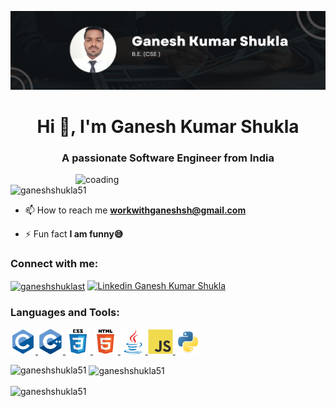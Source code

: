 ![logo](https://github.com/Ganeshshukla51/Ganeshshukla51/blob/main/github%20banner.png.png)
<h1 align="center">Hi 👋, I'm Ganesh Kumar Shukla</h1>
<h3 align="center">A passionate Software Engineer from India</h3>

<img align="right" alt="coading" width="400" src="https://user-images.githubusercontent.com/55389276/140866485-8fb1c876-9a8f-4d6a-98dc-08c4981eaf70.gif">
<p align="left"> <img src="https://komarev.com/ghpvc/?username=ganeshshukla51&label=Profile%20views&color=0e75b6&style=flat" alt="ganeshshukla51" /> </p>

- 📫 How to reach me **workwithganeshsh@gmail.com**

- ⚡ Fun fact **I am funny😅**

<h3 align="left">Connect with me:</h3>
<p align="left">
<a href="https://twitter.com/ganeshshuklast" target="blank"><img align="center" src="https://raw.githubusercontent.com/rahuldkjain/github-profile-readme-generator/master/src/images/icons/Social/twitter.svg" alt="ganeshshuklast" height="30" width="40" /></a>
<a href="https://www.linkedin.com/in/ganeshkumarshukla" target="_blank">
  <img src="https://img.shields.io/badge/LinkedIn-0077B5?style=for-the-badge&logo=linkedin&logoColor=white" alt="Linkedin Ganesh Kumar Shukla"/>
 </a>
</p>

<h3 align="left">Languages and Tools:</h3>
<p align="left"> <a href="https://www.cprogramming.com/" target="_blank" rel="noreferrer"> <img src="https://raw.githubusercontent.com/devicons/devicon/master/icons/c/c-original.svg" alt="c" width="40" height="40"/> </a> <a href="https://www.w3schools.com/cpp/" target="_blank" rel="noreferrer"> <img src="https://raw.githubusercontent.com/devicons/devicon/master/icons/cplusplus/cplusplus-original.svg" alt="cplusplus" width="40" height="40"/> </a> <a href="https://www.w3schools.com/css/" target="_blank" rel="noreferrer"> <img src="https://raw.githubusercontent.com/devicons/devicon/master/icons/css3/css3-original-wordmark.svg" alt="css3" width="40" height="40"/> </a> <a href="https://www.w3.org/html/" target="_blank" rel="noreferrer"> <img src="https://raw.githubusercontent.com/devicons/devicon/master/icons/html5/html5-original-wordmark.svg" alt="html5" width="40" height="40"/> </a> <a href="https://www.java.com" target="_blank" rel="noreferrer"> <img src="https://raw.githubusercontent.com/devicons/devicon/master/icons/java/java-original.svg" alt="java" width="40" height="40"/> </a> <a href="https://developer.mozilla.org/en-US/docs/Web/JavaScript" target="_blank" rel="noreferrer"> <img src="https://raw.githubusercontent.com/devicons/devicon/master/icons/javascript/javascript-original.svg" alt="javascript" width="40" height="40"/> </a> <a href="https://www.python.org" target="_blank" rel="noreferrer"> <img src="https://raw.githubusercontent.com/devicons/devicon/master/icons/python/python-original.svg" alt="python" width="40" height="40"/> </a> </p>

<p><img align="left" src="https://github-readme-stats.vercel.app/api/top-langs?username=ganeshshukla51&show_icons=true&locale=en&layout=compact" alt="ganeshshukla51" /></p>

<p>&nbsp;<img align="center" src="https://github-readme-stats.vercel.app/api?username=ganeshshukla51&show_icons=true&locale=en" alt="ganeshshukla51" /></p>

<p><img align="center" src="https://github-readme-streak-stats.herokuapp.com/?user=ganeshshukla51&" alt="ganeshshukla51" /></p>
